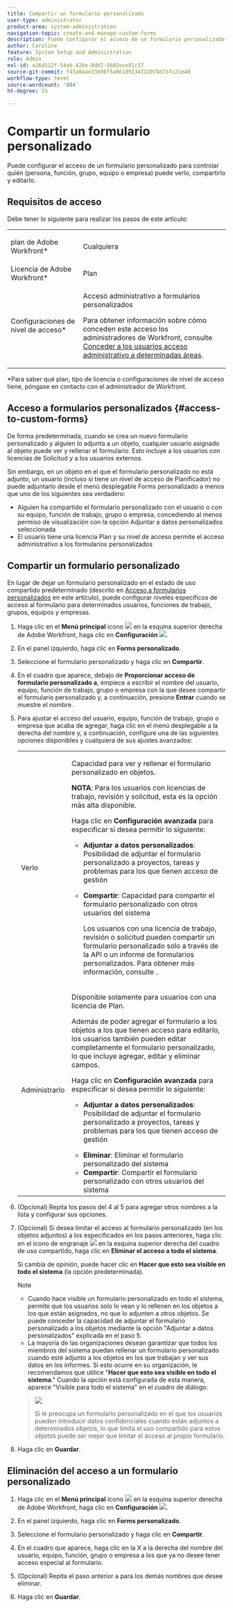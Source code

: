 ```yaml
---
title: Compartir un formulario personalizado
user-type: administrator
product-area: system-administration
navigation-topic: create-and-manage-custom-forms
description: Puede configurar el acceso de un formulario personalizado para controlar quién (persona, función, grupo, equipo o empresa) puede verlo, compartirlo y editarlo.
author: Caroline
feature: System Setup and Administration
role: Admin
exl-id: a264512f-54ab-426e-8dd7-5602ece81c57
source-git-commit: f43a0aae33b96f5a061d9134122078d73fc21e40
workflow-type: tm+mt
source-wordcount: '884'
ht-degree: 1%

---
```


# Compartir un formulario personalizado

Puede configurar el acceso de un formulario personalizado para controlar quién (persona, función, grupo, equipo o empresa) puede verlo, compartirlo y editarlo.

## Requisitos de acceso

Debe tener lo siguiente para realizar los pasos de este artículo:

<table style="table-layout:auto"> 
 <col> 
 <col> 
 <tbody> 
  <tr data-mc-conditions=""> 
   <td role="rowheader"> <p>plan de Adobe Workfront*</p> </td> 
   <td>Cualquiera</td> 
  </tr> 
  <tr> 
   <td role="rowheader">Licencia de Adobe Workfront*</td> 
   <td>Plan</td> 
  </tr> 
  <tr data-mc-conditions=""> 
   <td role="rowheader">Configuraciones de nivel de acceso*</td> 
   <td> <p>Acceso administrativo a formularios personalizados</p> <p>Para obtener información sobre cómo conceden este acceso los administradores de Workfront, consulte <a href="../../../administration-and-setup/add-users/configure-and-grant-access/grant-users-admin-access-certain-areas.md" class="MCXref xref" data-mc-variable-override="">Conceder a los usuarios acceso administrativo a determinadas áreas</a>.</p> </td> 
  </tr> 
 </tbody> 
</table>

&#42;Para saber qué plan, tipo de licencia o configuraciones de nivel de acceso tiene, póngase en contacto con el administrador de Workfront.

## Acceso a formularios personalizados {#access-to-custom-forms}

De forma predeterminada, cuando se crea un nuevo formulario personalizado y alguien lo adjunta a un objeto, cualquier usuario asignado al objeto puede ver y rellenar el formulario. Esto incluye a los usuarios con licencias de Solicitud y a los usuarios externos.

Sin embargo, en un objeto en el que el formulario personalizado no está adjunto, un usuario (incluso si tiene un nivel de acceso de Planificador) no puede adjuntarlo desde el menú desplegable Forms personalizado a menos que uno de los siguientes sea verdadero:

* Alguien ha compartido el formulario personalizado con el usuario o con su equipo, función de trabajo, grupo o empresa, concediendo al menos permiso de visualización con la opción Adjuntar a datos personalizados seleccionada
* El usuario tiene una licencia Plan y su nivel de acceso permite el acceso administrativo a los formularios personalizados

## Compartir un formulario personalizado

En lugar de dejar un formulario personalizado en el estado de uso compartido predeterminado (descrito en [Acceso a formularios personalizados](#access-to-custom-forms) en este artículo), puede configurar niveles específicos de acceso al formulario para determinados usuarios, funciones de trabajo, grupos, equipos y empresas.

1. Haga clic en el **Menú principal** icono ![](assets/main-menu-icon.png) en la esquina superior derecha de Adobe Workfront, haga clic en **Configuración** ![](assets/gear-icon-settings.png).

1. En el panel izquierdo, haga clic en **Forms personalizado**.
1. Seleccione el formulario personalizado y haga clic en **Compartir**.
1. En el cuadro que aparece, debajo de **Proporcionar acceso de formulario personalizado a**, empiece a escribir el nombre del usuario, equipo, función de trabajo, grupo o empresa con la que desee compartir el formulario personalizado y, a continuación, presione **Entrar** cuando se muestre el nombre.
1. Para ajustar el acceso del usuario, equipo, función de trabajo, grupo o empresa que acaba de agregar, haga clic en el menú desplegable a la derecha del nombre y, a continuación, configure una de las siguientes opciones disponibles y cualquiera de sus ajustes avanzados:

   <table style="table-layout:auto"> 
    <col> 
    <col> 
    <tbody> 
     <tr> 
      <td role="rowheader">Verlo</td> 
      <td> <p>Capacidad para ver y rellenar el formulario personalizado en objetos.</p> <p><b>NOTA</b>: Para los usuarios con licencias de trabajo, revisión y solicitud, esta es la opción más alta disponible.</p> <p>Haga clic en <strong>Configuración avanzada</strong> para especificar si desea permitir lo siguiente:</p> 
       <ul> 
        <li><strong>Adjuntar a datos personalizados</strong>: Posibilidad de adjuntar el formulario personalizado a proyectos, tareas y problemas para los que tienen acceso de gestión</li> 
        <li> <p><strong>Compartir</strong>: Capacidad para compartir el formulario personalizado con otros usuarios del sistema</p> <p>Los usuarios con una licencia de trabajo, revisión o solicitud pueden compartir un formulario personalizado solo a través de la API o un informe de formularios personalizados. Para obtener más información, consulte .</p> </li> 
       </ul> </td> 
     </tr> 
     <tr> 
      <td role="rowheader">Administrarlo</td> 
      <td> <p>Disponible solamente para usuarios con una licencia de Plan. </p> <p>Además de poder agregar el formulario a los objetos a los que tienen acceso para editarlo, los usuarios también pueden editar completamente el formulario personalizado, lo que incluye agregar, editar y eliminar campos.</p> <p>Haga clic en <strong>Configuración avanzada</strong> para especificar si desea permitir lo siguiente:</p> 
       <ul> 
        <li> <p><strong>Adjuntar a datos personalizados</strong>: Posibilidad de adjuntar el formulario personalizado a proyectos, tareas y problemas para los que tienen acceso de gestión</p> </li> 
        <li><strong>Eliminar</strong>: Eliminar el formulario personalizado del sistema</li> 
        <li><strong>Compartir</strong>: Compartir el formulario personalizado con otros usuarios del sistema</li> 
       </ul> </td> 
     </tr> 
    </tbody> 
   </table>

1. (Opcional) Repita los pasos del 4 al 5 para agregar otros nombres a la lista y configurar sus opciones.
1. (Opcional) Si desea limitar el acceso al formulario personalizado (en los objetos adjuntos) a los especificados en los pasos anteriores, haga clic en el icono de engranaje ![](assets/gear-icon-settings-with-dn-arrow.jpg) en la esquina superior derecha del cuadro de uso compartido, haga clic en **Eliminar el acceso a todo el sistema**.

   Si cambia de opinión, puede hacer clic en **Hacer que esto sea visible en todo el sistema** (la opción predeterminada).

   >[!NOTE]
   >
   >* Cuando hace visible un formulario personalizado en todo el sistema, permite que los usuarios solo lo vean y lo rellenen en los objetos a los que están asignados, no que lo adjunten a otros objetos. Se puede conceder la capacidad de adjuntar el formulario personalizado a los objetos mediante la opción &quot;Adjuntar a datos personalizados&quot; explicada en el paso 5.
   >* La mayoría de las organizaciones desean garantizar que todos los miembros del sistema puedan rellenar un formulario personalizado cuando esté adjunto a los objetos en los que trabajan y ver sus datos en los informes. Si esto ocurre en su organización, le recomendamos que utilice &quot;**Hacer que esto sea visible en todo el sistema**.&quot; Cuando la opción está configurada de esta manera, aparece &quot;Visible para todo el sistema&quot; en el cuadro de diálogo:

   >   
   >![](assets/visible-system-wide-350x480.png)
   >   
   >Si le preocupa un formulario personalizado en el que los usuarios pueden introducir datos confidenciales cuando están adjuntos a determinados objetos, lo que limita el uso compartido para estos *objetos* puede ser mejor que limitar el acceso al propio formulario.

1. Haga clic en **Guardar**.

## Eliminación del acceso a un formulario personalizado

1. Haga clic en el **Menú principal** icono ![](assets/main-menu-icon.png) en la esquina superior derecha de Adobe Workfront, haga clic en **Configuración** ![](assets/gear-icon-settings.png).

1. En el panel izquierdo, haga clic en **Forms personalizado**.
1. Seleccione el formulario personalizado y haga clic en **Compartir**.
1. En el cuadro que aparece, haga clic en la X a la derecha del nombre del usuario, equipo, función, grupo o empresa a los que ya no desee tener acceso especial al formulario.
1. (Opcional) Repita el paso anterior a para los demás nombres que desee eliminar.
1. Haga clic en **Guardar**.
